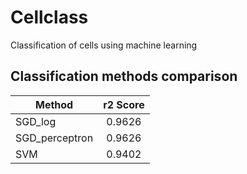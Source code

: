 # Cellclass
Classification of cells using machine learning

## Classification methods comparison
| Method        | r2 Score      |
| ------------- |:-------------:|
| SGD_log       | 0.9626        |
| SGD_perceptron| 0.9626        |
| SVM           | 0.9402        |